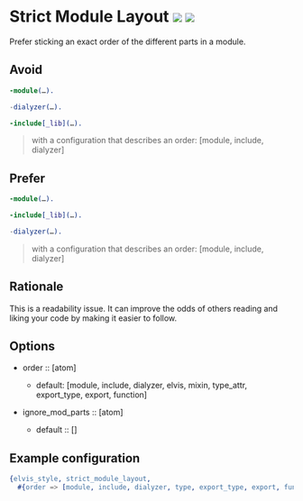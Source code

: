 # Strict Module Layout [![](https://img.shields.io/badge/since-4.2.0-blue)](https://github.com/inaka/elvis_core/releases/tag/4.2.0) ![](https://img.shields.io/badge/BEAM-yes-orange)

Prefer sticking an exact order of the different parts in a module.

## Avoid

```erlang
-module(…).

-dialyzer(…).

-include[_lib](…).
```

> with a configuration that describes an order: [module, include, dialyzer]

## Prefer

```erlang
-module(…).

-include[_lib](…).

-dialyzer(…).
```

> with a configuration that describes an order: [module, include, dialyzer]

## Rationale

This is a readability issue. It can improve the odds of others reading and
liking your code by making it easier to follow.

## Options

- order :: [atom]
  - default: [module, include, dialyzer, elvis, mixin, type_attr, export_type, export, function]

- ignore_mod_parts :: [atom]
  - default :: []

## Example configuration

```erlang
{elvis_style, strict_module_layout,
  #{order => [module, include, dialyzer, type, export_type, export, function_call]}}
```

